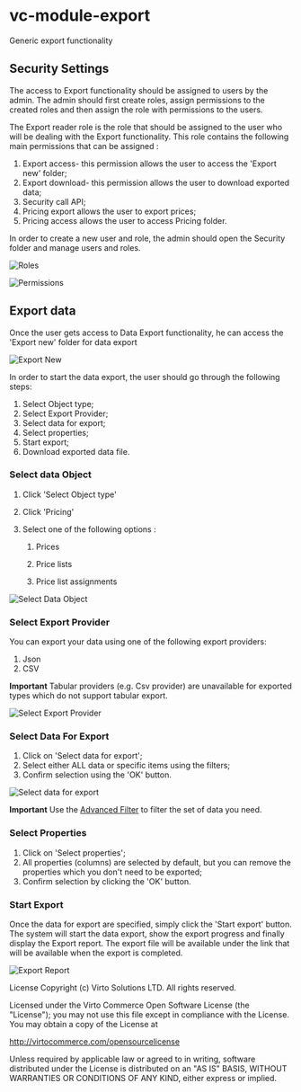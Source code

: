 # vc-module-export
Generic export functionality

## Security Settings

The access to Export functionality should be assigned to users by the admin. The admin should first create roles, assign permissions to the created roles and then assign the role with permissions to the users.

The Export reader role is the role that should be assigned to the user who will be dealing with the Export functionality. This role contains the following main permissions that can be assigned :

1. Export access- this permission allows the user to access the 'Export new' folder;
1. Export download- this permission allows the user to download exported data;
1. Security call API;
1. Pricing export allows the user to export prices;
1. Pricing access allows the user to access Pricing folder.

In order to create a new user and role, the admin should open the Security folder and manage users and roles.

![Roles](docs/media/screen-roles.png)

![Permissions](docs/media/screen-permissions.png)

## Export data

Once the user gets access to Data Export functionality, he can access the 'Export new' folder for data export

![Export New](docs/media/screen-export-new.png)

In order to start the data export, the user should go through the following steps:

1. Select Object type;
1. Select Export Provider;
1. Select data for export;
1. Select properties;
1. Start export;
1. Download exported data file.

### Select data Object

1. Click 'Select Object type'
1. Click 'Pricing'
1. Select one of the following options :

   1. Prices

   1. Price lists

   1. Price list assignments

![Select Data Object](docs/media/screen-select-data-objects.png)

### Select Export Provider

You can export your data using one of the following export providers:

1. Json
1. CSV

**Important** Tabular providers (e.g. Csv provider) are unavailable for exported types which do not support tabular export.

![Select Export Provider](docs/media/screen-select-provider.png)

### Select Data For Export

1. Click on 'Select data for export';
1. Select either ALL data or specific items using the filters;
1. Confirm selection using the 'OK' button.

![Select data for export](docs/media/screen-select-data-for-export.png)

**Important** Use the [Advanced Filter](/docs/advanced-filter.md) to filter the set of data you need.

### Select Properties

1. Click on 'Select properties';
1. All properties (columns) are selected by default, but you can remove the properties which you don't need to be exported;
1. Confirm selection by clicking the 'OK' button.

### Start Export

Once the data for export are specified, simply click the 'Start export' button. The system will start the data export, show the export progress and finally display the Export report.
The export file will be available under the link that will be available when the export is completed.

![Export Report](docs/media/screen-export-report.png)


License
Copyright (c) Virto Solutions LTD. All rights reserved.

Licensed under the Virto Commerce Open Software License (the "License"); you may not use this file except in compliance with the License. You may obtain a copy of the License at

http://virtocommerce.com/opensourcelicense

Unless required by applicable law or agreed to in writing, software distributed under the License is distributed on an "AS IS" BASIS, WITHOUT WARRANTIES OR CONDITIONS OF ANY KIND, either express or implied.
